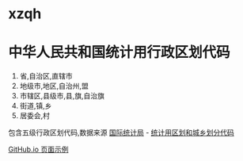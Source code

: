 # xzqh
# 中华人民共和国统计用行政区划代码

1. 省,自治区,直辖市
2. 地级市,地区,自治州,盟
3. 市辖区,县级市,县,旗,自治旗
4. 街道,镇,乡
5. 居委会,村

包含五级行政区划代码,数据来源
[国际统计局](http://www.stats.gov.cn/) - [统计用区划和城乡划分代码](http://www.stats.gov.cn/tjsj/tjbz/tjyqhdmhcxhfdm/)

[GitHub.io 页面示例](http://life5211.github.io/xzqh)